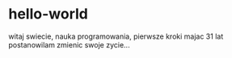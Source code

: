 # hello-world
witaj swiecie, nauka programowania, pierwsze kroki
majac 31 lat postanowilam zmienic swoje zycie...
